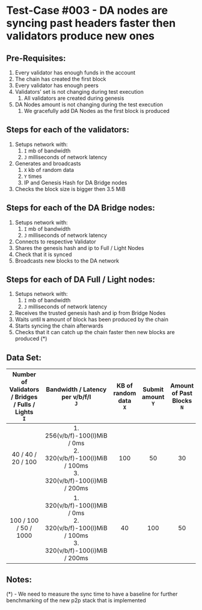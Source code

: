# Test-Case #003 - DA nodes are syncing past headers faster then validators produce new ones

## Pre-Requisites:

1. Every validator has enough funds in the account
2. The chain has created the first block
3. Every validator has enough peers
4. Validators’ set is not changing during test execution
   1. All validators are created during genesis
5. DA Nodes amount is not changing during the test execution
   1. We gracefully add DA Nodes as the first block is produced

## Steps for each of the validators:

1. Setups network with:
   1. `I` mb of bandwidth
   2. `J` milliseconds of network latency
2. Generates and broadcasts
   1. `X` kb of random data
   2. `Y` times
   3. IP and Genesis Hash for DA Bridge nodes
3. Checks the block size is bigger then 3.5 MiB

## Steps for each of the DA Bridge nodes:

1. Setups network with:
   1. `I` mb of bandwidth
   2. `J` milliseconds of network latency
2. Connects to respective Validator
3. Shares the genesis hash and ip to Full / Light Nodes
4. Check that it is synced
5. Broadcasts new blocks to the DA network

## Steps for each of DA Full / Light nodes:

1. Setups network with:
   1. `I` mb of bandwidth
   2. `J` milliseconds of network latency
2. Receives the trusted genesis hash and ip from Bridge Nodes
3. Waits until `N` amount of block has been produced by the chain
4. Starts syncing the chain afterwards
5. Checks that it can catch up the chain faster then new blocks are produced (\*)

## Data Set:

| Number of Validators / Bridges / Fulls / Lights <br/> `I` |                               Bandwidth / Latency per v/b/f/l <br/> `J`                                | KB of random data <br/> `X` | Submit amount <br/> `Y` | Amount of Past Blocks <br/> `N` |
| :-------------------------------------------------------: | :----------------------------------------------------------------------------------------------------: | :-------------------------: | :---------------------: | :-----------------------------: |
|                    40 / 40 / 20 / 100                     | 1. 256(v/b/f)-100(l)MiB / 0ms <br/>2. 320(v/b/f)-100(l)MiB / 100ms<br/>3. 320(v/b/f)-100(i)MiB / 200ms |             100             |           50            |               30                |
|                   100 / 100 / 50 / 1000                   | 1. 320(v/b/f)-100(l)MiB / 0ms<br/>2. 320(v/b/f)-100(l)MiB / 100ms<br/>3. 320(v/b/f)-100(i)MiB / 200ms  |             40              |           100           |               50                |

## Notes:

(\*) - We need to measure the sync time to have a baseline for further benchmarking of the new p2p stack that is implemented
